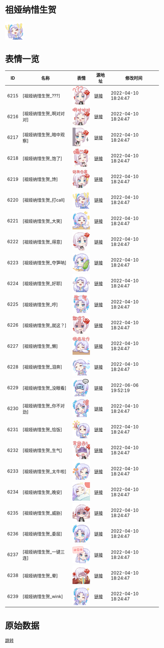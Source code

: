 # 祖娅纳惜生贺

<img src="./cover.png" height="60" alt="cover" />

# 表情一览

|ID|名称|表情|源地址|修改时间|
|----|----|----|----|----|
|6215|[祖娅纳惜生贺_???]|<img src="./pic/006215_%5B祖娅纳惜生贺____%5D.png" height="60" alt="???"/>|[链接](http://i0.hdslb.com/bfs/emote/1f1c387b525ede4d2bab7ddf56dd1ed8cb6af0ef.png)|2022-04-10 18:24:47|
|6216|[祖娅纳惜生贺_啊对对对]|<img src="./pic/006216_%5B祖娅纳惜生贺_啊对对对%5D.png" height="60" alt="啊对对对"/>|[链接](http://i0.hdslb.com/bfs/emote/dcaea34f15b3621918d7a97ffac4fa65c0183fcf.png)|2022-04-10 18:24:47|
|6217|[祖娅纳惜生贺_暗中观察]|<img src="./pic/006217_%5B祖娅纳惜生贺_暗中观察%5D.png" height="60" alt="暗中观察"/>|[链接](http://i0.hdslb.com/bfs/emote/1348428b130985d1c1f16bbbe84e918deeaa01e7.png)|2022-04-10 18:24:47|
|6218|[祖娅纳惜生贺_饱了]|<img src="./pic/006218_%5B祖娅纳惜生贺_饱了%5D.png" height="60" alt="饱了"/>|[链接](http://i0.hdslb.com/bfs/emote/a2f6e5f7732abaffa9114c5f256602667268b12d.png)|2022-04-10 18:24:47|
|6219|[祖娅纳惜生贺_馋]|<img src="./pic/006219_%5B祖娅纳惜生贺_馋%5D.png" height="60" alt="馋"/>|[链接](http://i0.hdslb.com/bfs/emote/00e5e70747c140b6d1721a52126a1e907c631685.png)|2022-04-10 18:24:47|
|6220|[祖娅纳惜生贺_打call]|<img src="./pic/006220_%5B祖娅纳惜生贺_打call%5D.png" height="60" alt="打call"/>|[链接](http://i0.hdslb.com/bfs/emote/68a56dba979a5fd924eec13151cfd8874495de7f.png)|2022-04-10 18:24:47|
|6221|[祖娅纳惜生贺_大笑]|<img src="./pic/006221_%5B祖娅纳惜生贺_大笑%5D.png" height="60" alt="大笑"/>|[链接](http://i0.hdslb.com/bfs/emote/732715628570c1b8a843a8490bfe9271d87399a3.png)|2022-04-10 18:24:47|
|6222|[祖娅纳惜生贺_得意]|<img src="./pic/006222_%5B祖娅纳惜生贺_得意%5D.png" height="60" alt="得意"/>|[链接](http://i0.hdslb.com/bfs/emote/373acc87a5cf8e17baf6f583d36a28d43cb818b0.png)|2022-04-10 18:24:47|
|6223|[祖娅纳惜生贺_夺笋呐]|<img src="./pic/006223_%5B祖娅纳惜生贺_夺笋呐%5D.png" height="60" alt="夺笋呐"/>|[链接](http://i0.hdslb.com/bfs/emote/74c09988b12bb599ebc673fb16e2bb25b2109e18.png)|2022-04-10 18:24:47|
|6224|[祖娅纳惜生贺_好耶]|<img src="./pic/006224_%5B祖娅纳惜生贺_好耶%5D.png" height="60" alt="好耶"/>|[链接](http://i0.hdslb.com/bfs/emote/8bf4ca922f033be1b20373a1a1294992e5c74a8b.png)|2022-04-10 18:24:47|
|6225|[祖娅纳惜生贺_哼]|<img src="./pic/006225_%5B祖娅纳惜生贺_哼%5D.png" height="60" alt="哼"/>|[链接](http://i0.hdslb.com/bfs/emote/b81b1e8cc4b77ef93a7d207a0401f0b0a6d626c2.png)|2022-04-10 18:24:47|
|6226|[祖娅纳惜生贺_就这？]|<img src="./pic/006226_%5B祖娅纳惜生贺_就这？%5D.png" height="60" alt="就这？"/>|[链接](http://i0.hdslb.com/bfs/emote/e8c35e26ef328d8aaee5a462b1df7ea361fcacfd.png)|2022-04-10 18:24:47|
|6227|[祖娅纳惜生贺_懒]|<img src="./pic/006227_%5B祖娅纳惜生贺_懒%5D.png" height="60" alt="懒"/>|[链接](http://i0.hdslb.com/bfs/emote/97029c26e7b2700dd30f9ac53842e4806872f262.png)|2022-04-10 18:24:47|
|6228|[祖娅纳惜生贺_泪奔]|<img src="./pic/006228_%5B祖娅纳惜生贺_泪奔%5D.png" height="60" alt="泪奔"/>|[链接](http://i0.hdslb.com/bfs/emote/1486e90eea32c556b21a8a0c9474cb8b04f04eae.png)|2022-04-10 18:24:47|
|6229|[祖娅纳惜生贺_没眼看]|<img src="./pic/006229_%5B祖娅纳惜生贺_没眼看%5D.png" height="60" alt="没眼看"/>|[链接](http://i0.hdslb.com/bfs/emote/a53192493c6cce85ae343771d1733c2515b657c5.png)|2022-06-06 19:52:19|
|6230|[祖娅纳惜生贺_你不对劲]|<img src="./pic/006230_%5B祖娅纳惜生贺_你不对劲%5D.png" height="60" alt="你不对劲"/>|[链接](http://i0.hdslb.com/bfs/emote/dc4eff1afe6b4a9cbd11d425ec764b8c802c5007.png)|2022-04-10 18:24:47|
|6231|[祖娅纳惜生贺_恰饭]|<img src="./pic/006231_%5B祖娅纳惜生贺_恰饭%5D.png" height="60" alt="恰饭"/>|[链接](http://i0.hdslb.com/bfs/emote/780146c9ea1b35d7b8efad3de8a6a153d42d760e.png)|2022-04-10 18:24:47|
|6232|[祖娅纳惜生贺_生气]|<img src="./pic/006232_%5B祖娅纳惜生贺_生气%5D.png" height="60" alt="生气"/>|[链接](http://i0.hdslb.com/bfs/emote/115705216f64896f40b0bab9ee0b127c315e3721.png)|2022-04-10 18:24:47|
|6233|[祖娅纳惜生贺_太牛啦]|<img src="./pic/006233_%5B祖娅纳惜生贺_太牛啦%5D.png" height="60" alt="太牛啦"/>|[链接](http://i0.hdslb.com/bfs/emote/779efcebd6d3e8ef489062273bac4112008510e4.png)|2022-04-10 18:24:47|
|6234|[祖娅纳惜生贺_晚安]|<img src="./pic/006234_%5B祖娅纳惜生贺_晚安%5D.png" height="60" alt="晚安"/>|[链接](http://i0.hdslb.com/bfs/emote/1e6f9b96f9ed121928e4bbaa27a4263156b48d3d.png)|2022-04-10 18:24:47|
|6235|[祖娅纳惜生贺_威胁]|<img src="./pic/006235_%5B祖娅纳惜生贺_威胁%5D.png" height="60" alt="威胁"/>|[链接](http://i0.hdslb.com/bfs/emote/1a019dac57b7744e30b6566475d4489fa70fe293.png)|2022-04-10 18:24:47|
|6236|[祖娅纳惜生贺_委屈]|<img src="./pic/006236_%5B祖娅纳惜生贺_委屈%5D.png" height="60" alt="委屈"/>|[链接](http://i0.hdslb.com/bfs/emote/fdef2517d22b1564b425dfb3304549b98f656e02.png)|2022-04-10 18:24:47|
|6237|[祖娅纳惜生贺_一键三连]|<img src="./pic/006237_%5B祖娅纳惜生贺_一键三连%5D.png" height="60" alt="一键三连"/>|[链接](http://i0.hdslb.com/bfs/emote/678f29ee75176b109d57d33a620c7466952b767e.png)|2022-04-10 18:24:47|
|6238|[祖娅纳惜生贺_晕]|<img src="./pic/006238_%5B祖娅纳惜生贺_晕%5D.png" height="60" alt="晕"/>|[链接](http://i0.hdslb.com/bfs/emote/3321c42126100fc7843b7b9916f294ea901045b6.png)|2022-04-10 18:24:47|
|6239|[祖娅纳惜生贺_wink]|<img src="./pic/006239_%5B祖娅纳惜生贺_wink%5D.png" height="60" alt="wink"/>|[链接](http://i0.hdslb.com/bfs/emote/8d31d2983fdedac08009ae3b4bb29bb878b6055c.png)|2022-04-10 18:24:47|

# 原始数据

[跳转](./raw.json)

